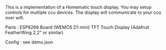 This is a implementation of a Homematic touch display. You may setup controls for multiple ccu devices. The display will communicate to your ccu over wifi.

Parts :
 ESP8266 Board (WEMOS D1 mini)
 TFT Touch Display (Adafruit FeatherWing 2,2" or similar)

Config :
 see demo.json

 
